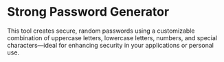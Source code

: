 
# Strong Password Generator 
This tool creates secure, random passwords using a customizable combination of uppercase letters, lowercase letters, numbers, and special characters—ideal for enhancing security in your applications or personal use.
